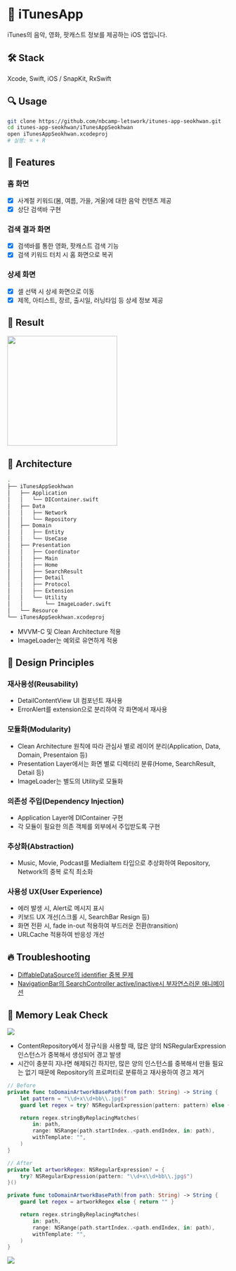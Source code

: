 # 🍎 iTunesApp

iTunes의 음악, 영화, 팟캐스트 정보를 제공하는 iOS 앱입니다.

## 🛠️ Stack

Xcode, Swift, iOS / SnapKit, RxSwift

## 🔍 Usage

```bash
git clone https://github.com/nbcamp-letswork/itunes-app-seokhwan.git
cd itunes-app-seokhwan/iTunesAppSeokhwan
open iTunesAppSeokhwan.xcodeproj
# 실행: ⌘ + R
```

## 📌 Features

### 홈 화면

- [x] 사계절 키워드(봄, 여름, 가을, 겨울)에 대한 음악 컨텐츠 제공
- [x] 상단 검색바 구현

### 검색 결과 화면

- [x] 검색바를 통한 영화, 팟캐스트 검색 기능
- [x] 검색 키워드 터치 시 홈 화면으로 복귀

### 상세 화면

- [x] 셀 선택 시 상세 화면으로 이동
- [x] 제목, 아티스트, 장르, 출시일, 러닝타임 등 상세 정보 제공  

## 🚀 Result

<image src="Resource/result.gif" width="250px"></image>

## 🏡 Architecture

```bash
.
├── iTunesAppSeokhwan
│   ├── Application
│   │   └── DIContainer.swift
│   ├── Data
│   │   ├── Network
│   │   └── Repository
│   ├── Domain
│   │   ├── Entity
│   │   └── UseCase
│   ├── Presentation
│   │   ├── Coordinator
│   │   ├── Main
│   │   ├── Home
│   │   ├── SearchResult
│   │   ├── Detail
│   │   ├── Protocol
│   │   ├── Extension
│   │   └── Utility
│   │       └── ImageLoader.swift
│   └── Resource
└── iTunesAppSeokhwan.xcodeproj
```

- MVVM-C 및 Clean Architecture 적용
- ImageLoader는 예외로 유연하게 적용

## 🔦 Design Principles

### 재사용성(Reusability)

- DetailContentView UI 컴포넌트 재사용
- ErrorAlert를 extension으로 분리하여 각 화면에서 재사용

### 모듈화(Modularity)

- Clean Architecture 원칙에 따라 관심사 별로 레이어 분리(Application, Data, Domain, Presentaion 등)
- Presentation Layer에서는 화면 별로 디렉터리 분류(Home, SearchResult, Detail 등)
- ImageLoader는 별도의 Utility로 모듈화

### 의존성 주입(Dependency Injection)

- Application Layer에 DIContainer 구현
- 각 모듈이 필요한 의존 객체를 외부에서 주입받도록 구현

### 추상화(Abstraction)

- Music, Movie, Podcast를 MediaItem 타입으로 추상화하여 Repository, Network의 중복 로직 최소화

### 사용성 UX(User Experience)

- 에러 발생 시, Alert로 메시지 표시
- 키보드 UX 개선(스크롤 시, SearchBar Resign 등)
- 화면 전환 시, fade in-out 적용하여 부드러운 전환(transition)
- URLCache 적용하여 반응성 개선

## 🔥 Troubleshooting

- [DiffableDataSource의 identifier 중복 문제](https://velog.io/@youseokhwan/DiffableDataSource의-identifier-중복-문제)
- [NavigationBar의 SearchController active/inactive시 부자연스러운 애니메이션](https://velog.io/@youseokhwan/NavigationBar의-SearchController-activeinactive시-부자연스러운-애니메이션)

## 🚨 Memory Leak Check

<image src="Resource/leak1.png"></image>

- ContentRepository에서 정규식을 사용할 때, 많은 양의 NSRegularExpression 인스턴스가 중복해서 생성되어 경고 발생
- 시간이 충분히 지나면 해제되긴 하지만, 많은 양의 인스턴스를 중복해서 만들 필요는 없기 때문에 Repository의 프로퍼티로 분류하고 재사용하여 경고 제거

```swift
// Before
private func toDomainArtworkBasePath(from path: String) -> String {
    let pattern = "\\d+x\\d+bb\\.jpg$"
    guard let regex = try? NSRegularExpression(pattern: pattern) else { return "" }

    return regex.stringByReplacingMatches(
        in: path,
        range: NSRange(path.startIndex..<path.endIndex, in: path),
        withTemplate: "",
    )
}

// After
private let artworkRegex: NSRegularExpression? = {
    try? NSRegularExpression(pattern: "\\d+x\\d+bb\\.jpg$")
}()

private func toDomainArtworkBasePath(from path: String) -> String {
    guard let regex = artworkRegex else { return "" }

    return regex.stringByReplacingMatches(
        in: path,
        range: NSRange(path.startIndex..<path.endIndex, in: path),
        withTemplate: "",
    )
}
```

<image src="Resource/leak2.png"></image>
